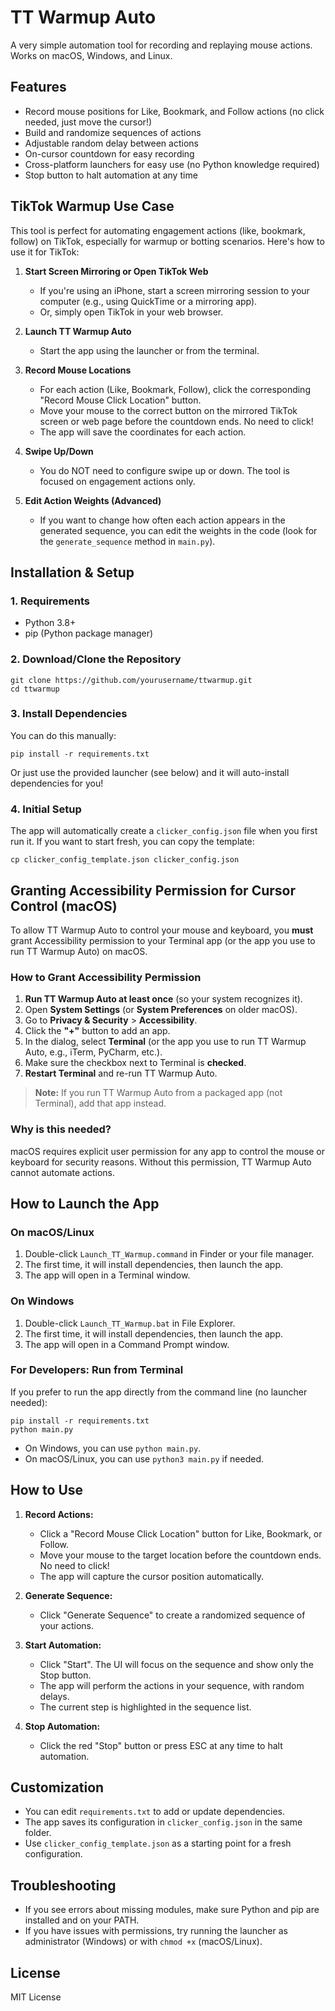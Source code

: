 # TT Warmup Auto

A very simple automation tool for recording and replaying mouse actions. Works on macOS, Windows, and Linux.

## Features

- Record mouse positions for Like, Bookmark, and Follow actions (no click needed, just move the cursor!)
- Build and randomize sequences of actions
- Adjustable random delay between actions
- On-cursor countdown for easy recording
- Cross-platform launchers for easy use (no Python knowledge required)
- Stop button to halt automation at any time

## TikTok Warmup Use Case

This tool is perfect for automating engagement actions (like, bookmark, follow) on TikTok, especially for warmup or botting scenarios. Here's how to use it for TikTok:

1. **Start Screen Mirroring or Open TikTok Web**
   - If you're using an iPhone, start a screen mirroring session to your computer (e.g., using QuickTime or a mirroring app).
   - Or, simply open TikTok in your web browser.

2. **Launch TT Warmup Auto**
   - Start the app using the launcher or from the terminal.

3. **Record Mouse Locations**
   - For each action (Like, Bookmark, Follow), click the corresponding "Record Mouse Click Location" button.
   - Move your mouse to the correct button on the mirrored TikTok screen or web page before the countdown ends. No need to click!
   - The app will save the coordinates for each action.

4. **Swipe Up/Down**
   - You do NOT need to configure swipe up or down. The tool is focused on engagement actions only.

5. **Edit Action Weights (Advanced)**
   - If you want to change how often each action appears in the generated sequence, you can edit the weights in the code (look for the `generate_sequence` method in `main.py`).

## Installation & Setup

### 1. Requirements
- Python 3.8+
- pip (Python package manager)

### 2. Download/Clone the Repository
```
git clone https://github.com/yourusername/ttwarmup.git
cd ttwarmup
```

### 3. Install Dependencies
You can do this manually:
```
pip install -r requirements.txt
```
Or just use the provided launcher (see below) and it will auto-install dependencies for you!

### 4. Initial Setup
The app will automatically create a `clicker_config.json` file when you first run it. If you want to start fresh, you can copy the template:
```
cp clicker_config_template.json clicker_config.json
```

## Granting Accessibility Permission for Cursor Control (macOS)

To allow TT Warmup Auto to control your mouse and keyboard, you **must** grant Accessibility permission to your Terminal app (or the app you use to run TT Warmup Auto) on macOS.

### How to Grant Accessibility Permission

1. **Run TT Warmup Auto at least once** (so your system recognizes it).
2. Open **System Settings** (or **System Preferences** on older macOS).
3. Go to **Privacy & Security** > **Accessibility**.
4. Click the **"+"** button to add an app.
5. In the dialog, select **Terminal** (or the app you use to run TT Warmup Auto, e.g., iTerm, PyCharm, etc.).
6. Make sure the checkbox next to Terminal is **checked**.
7. **Restart Terminal** and re-run TT Warmup Auto.

> **Note:**
> If you run TT Warmup Auto from a packaged app (not Terminal), add that app instead.

### Why is this needed?

macOS requires explicit user permission for any app to control the mouse or keyboard for security reasons. Without this permission, TT Warmup Auto cannot automate actions.

## How to Launch the App

### On macOS/Linux
1. Double-click `Launch_TT_Warmup.command` in Finder or your file manager.
2. The first time, it will install dependencies, then launch the app.
3. The app will open in a Terminal window.

### On Windows
1. Double-click `Launch_TT_Warmup.bat` in File Explorer.
2. The first time, it will install dependencies, then launch the app.
3. The app will open in a Command Prompt window.

### For Developers: Run from Terminal
If you prefer to run the app directly from the command line (no launcher needed):

```
pip install -r requirements.txt
python main.py
```

- On Windows, you can use `python main.py`.
- On macOS/Linux, you can use `python3 main.py` if needed.

## How to Use

1. **Record Actions:**
   - Click a "Record Mouse Click Location" button for Like, Bookmark, or Follow.
   - Move your mouse to the target location before the countdown ends. No need to click!
   - The app will capture the cursor position automatically.

2. **Generate Sequence:**
   - Click "Generate Sequence" to create a randomized sequence of your actions.

3. **Start Automation:**
   - Click "Start". The UI will focus on the sequence and show only the Stop button.
   - The app will perform the actions in your sequence, with random delays.
   - The current step is highlighted in the sequence list.

4. **Stop Automation:**
   - Click the red "Stop" button or press ESC at any time to halt automation.

## Customization
- You can edit `requirements.txt` to add or update dependencies.
- The app saves its configuration in `clicker_config.json` in the same folder.
- Use `clicker_config_template.json` as a starting point for a fresh configuration.

## Troubleshooting
- If you see errors about missing modules, make sure Python and pip are installed and on your PATH.
- If you have issues with permissions, try running the launcher as administrator (Windows) or with `chmod +x` (macOS/Linux).

## License
MIT License 